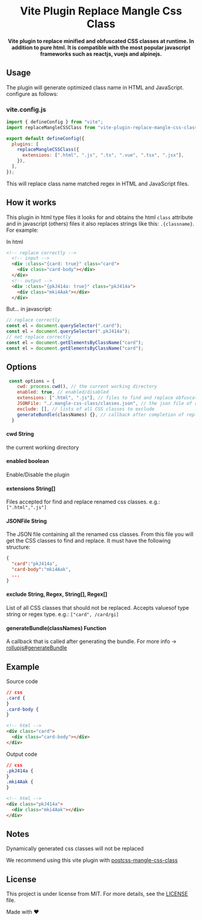 <h1 align="center">Vite Plugin Replace Mangle Css Class</h1>

<h4 align="center"> 
 Vite plugin to replace minified and obfuscated CSS classes at runtime. In addition to pure html. It is compatible with the most popular javascript frameworks such as reactjs, vuejs and alpinejs.
 </h4>

## Usage

The plugin will generate optimized class name in HTML and JavaScript. configure as follows:

### vite.config.js
```js
import { defineConfig } from "vite";
import replaceMangleCSSClass from "vite-plugin-replace-mangle-css-class";

export default defineConfig({
  plugins: [
    replaceMangleCSSClass({
      extensions: [".html", ".js", ".ts", ".vue", ".tsx", ".jsx"],
    }),
  ],
});
```

This will replace class name matched regex in HTML and JavaScript files. 

## How it works

This plugin in html type files it looks for and obtains the html `class` attribute and in javascript (others) files it also replaces strings like this: `.{classname}`. For example:

In html
```html
<!-- replace correctly -->
  <!-- input -->
  <div :class="{card: true}" class="card">
    <div class="card-body"></div>
  </div>
  <!-- output -->
  <div :class="{pkJ414a: true}" class="pkJ414a">
    <div class="mki4Aak"></div>
  </div>
```

But... in javascript:
```js
// replace correctly
const el = document.querySelector(".card");
const el = document.querySelector(".pkJ414a");
// not replace correctly
const el = document.getElementsByClassName("card");
const el = document.getElementsByClassName("card");
```

## Options

```js
 const options = {
    cwd: process.cwd(), // the current working directory
    enabled: true, // enabled/disabled
    extensions: [".html", ".js"], // files to find and replace obfuscated classes
    JSONFile: "./.mangle-css-class/classes.json", // the json file of renamed CSS classes
    exclude: [], // lists of all CSS classes to exclude
    generateBundle(classNames) {}, // callback after completion of replacements
  }
```

#### cwd String
the current working directory

#### enabled boolean
Enable/Disable the plugin 

#### extensions String[]
Files accepted for find and replace renamed css classes.
e.g.: `[".html",".js"]`


#### JSONFile String
The JSON file containing all the renamed css classes. From this file you will get the CSS classes to find and replace. It must have the following structure:

```json
{
  "card":"pkJ414a",
  "card-body":"mki4Aak",
  ...
}
```

#### exclude String, Regex, String[], Regex[]
List of all CSS classes that should not be replaced. Accepts values ​​of type string or regex type.
e.g.: `["card", /card/gi]`

#### generateBundle(classNames) Function
A callback that is called after generating the bundle. For more info -> [rollupjs#generateBundle](https://rollupjs.org/plugin-development/#generatebundle)


## Example

Source code

```css
// css
.card {
}
.card-body {
}
```

```html
<!-- html -->
<div class="card">
  <div class="card-body"></div>
</div>
```

Output code

```css
// css
.pkJ414a {
}
.mki4Aak {
}
```

```html
<!-- html -->
<div class="pkJ414a">
  <div class="mki4Aak"></div>
</div>
```

## Notes

Dynamically generated css classes will not be replaced

We recommend using this vite plugin with [postcss-mangle-css-class]() 

## License

This project is under license from MIT. For more details, see the [LICENSE](LICENSE.md) file.

Made with ❤️

